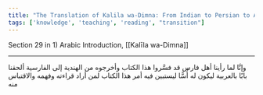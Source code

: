 ```yaml
---
title: "The Translation of Kalila wa-Dimna: From Indian to Persian to Arabic"
tags: ['knowledge', 'teaching', 'reading', "transition"]
---
```


 Section 29 in 1) Arabic Introduction, [[Kalīla wa-Dimna]]

---
وإنَّا لما رأينا أهل فارس قد فسَّروا هذا الكتاب وأخرجوه من الهندية إلى الفارسية ألحقنا بابًا بالعربية ليكون له أُسًّا ليستبين فيه أمر هذا الكتاب لمن أراد قراءته وفهمه والاقتباس منه
